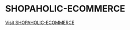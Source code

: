 # SHOPAHOLIC-ECOMMERCE
<a href="https://smiling-bracelet-fawn.cyclic.app/" target="_blank">Visit SHOPAHOLIC-ECOMMERCE</a>

